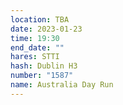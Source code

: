 ```yaml
---
location: TBA
date: 2023-01-23
time: 19:30
end_date: ""
hares: STTI
hash: Dublin H3
number: "1587"
name: Australia Day Run
---
```

